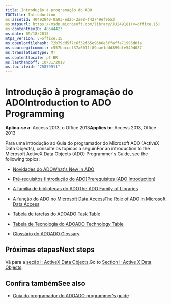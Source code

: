 ```yaml
---
title: Introdução à programação do ADO
TOCTitle: Introduction
ms:assetid: 40492840-0a03-ed2b-2ae8-f42749ef9b53
ms:mtpsurl: https://msdn.microsoft.com/library/JJ249181(v=office.15)
ms:contentKeyID: 48544423
ms.date: 09/18/2015
mtps_version: v=office.15
ms.openlocfilehash: 72b79dd5f7c6f32f65e96b6e5ffaffa71995d8fa
ms.sourcegitcommit: c557bbcccf37a6011f89aae1ddd399dfe549d087
ms.translationtype: MT
ms.contentlocale: pt-BR
ms.lasthandoff: 10/31/2018
ms.locfileid: "25879911"
---
```

# <a name="introduction-to-ado-programming"></a><span data-ttu-id="19aab-102">Introdução à programação do ADO</span><span class="sxs-lookup"><span data-stu-id="19aab-102">Introduction to ADO Programming</span></span>

<span data-ttu-id="19aab-103">**Aplica-se a**: Access 2013, o Office 2013</span><span class="sxs-lookup"><span data-stu-id="19aab-103">**Applies to**: Access 2013, Office 2013</span></span>

<span data-ttu-id="19aab-104">Para uma introdução ao Guia do programador do Microsoft ADO (ActiveX Data Objects), consulte os tópicos a seguir:</span><span class="sxs-lookup"><span data-stu-id="19aab-104">For an introduction to the Microsoft ActiveX Data Objects (ADO) Programmer's Guide, see the following topics:</span></span>

- [<span data-ttu-id="19aab-105">Novidades do ADO</span><span class="sxs-lookup"><span data-stu-id="19aab-105">What's New in ADO</span></span>](what-s-new-in-ado.md)

- [<span data-ttu-id="19aab-106">Pré-requisitos (Introdução do ADO)</span><span class="sxs-lookup"><span data-stu-id="19aab-106">Prerequisites (ADO Introduction)</span></span>](prerequisites-ado-introduction.md)

- [<span data-ttu-id="19aab-107">A família de bibliotecas do ADO</span><span class="sxs-lookup"><span data-stu-id="19aab-107">The ADO Family of Libraries</span></span>](the-ado-family-of-libraries.md)

- [<span data-ttu-id="19aab-108">A função do ADO no Microsoft Data Access</span><span class="sxs-lookup"><span data-stu-id="19aab-108">The Role of ADO in Microsoft Data Access</span></span>](the-role-of-ado-in-microsoft-data-access.md)

- [<span data-ttu-id="19aab-109">Tabela de tarefas do ADO</span><span class="sxs-lookup"><span data-stu-id="19aab-109">ADO Task Table</span></span>](ado-task-table.md)

- [<span data-ttu-id="19aab-110">Tabela de Tecnologia do ADO</span><span class="sxs-lookup"><span data-stu-id="19aab-110">ADO Technology Table</span></span>](ado-technology-table.md)

- [<span data-ttu-id="19aab-111">Glossário do ADO</span><span class="sxs-lookup"><span data-stu-id="19aab-111">ADO Glossary</span></span>](ado-glossary.md)

## <a name="next-steps"></a><span data-ttu-id="19aab-112">Próximas etapas</span><span class="sxs-lookup"><span data-stu-id="19aab-112">Next steps</span></span>

<span data-ttu-id="19aab-113">Vá para a [seção i: ActiveX Data Objects](section-i-activex-data-objects.md).</span><span class="sxs-lookup"><span data-stu-id="19aab-113">Go to [Section I: Active X Data Objects](section-i-activex-data-objects.md).</span></span>

## <a name="see-also"></a><span data-ttu-id="19aab-114">Confira também</span><span class="sxs-lookup"><span data-stu-id="19aab-114">See also</span></span>

- [<span data-ttu-id="19aab-115">Guia do programador do ADO</span><span class="sxs-lookup"><span data-stu-id="19aab-115">ADO programmer's guide</span></span>](ado-programmer-s-guide.md)